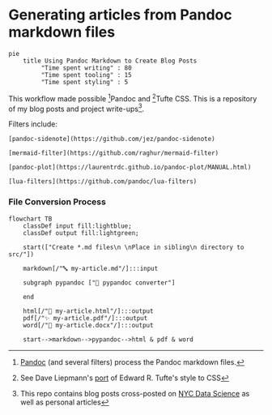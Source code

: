 # Generating articles from Pandoc markdown files

```mermaid
pie 
    title Using Pandoc Markdown to Create Blog Posts
         "Time spent writing" : 80
         "Time spent tooling" : 15
         "Time spent styling" : 5
```

This workflow made possible [^pandoc]Pandoc and [^tufte-css]Tufte CSS. This is a repository of my blog posts and project write-ups[^nycdsa].

[^pandoc]: [Pandoc](https://pandoc.org/MANUAL.html) (and several filters) process the Pandoc markdown files. 

Filters include:

    [pandoc-sidenote](https://github.com/jez/pandoc-sidenote)

    [mermaid-filter](https://github.com/raghur/mermaid-filter)

    [pandoc-plot](https://laurentrdc.github.io/pandoc-plot/MANUAL.html)

    [lua-filters](https://github.com/pandoc/lua-filters)

[^tufte-css]: See Dave Liepmann's [port](https://edwardtufte.github.io/tufte-css/) of Edward R. Tufte's style to CSS

[^nycdsa]: This repo contains blog posts cross-posted on [NYC Data Science](https://nycdatascience.com/blog/) as well as personal articles

### File Conversion Process
```mermaid
flowchart TB
    classDef input fill:lightblue;
    classDef output fill:lightgreen;
    
    start(["Create *.md files\n \nPlace in sibling\n directory to src/"])
    
    markdown[/"🔤 my-article.md"/]:::input
    
    subgraph pypandoc ["🐍 pypandoc converter"]
            
    end
    
    html[/"🙌 my-article.html"/]:::output
    pdf[/"✨ my-article.pdf"/]:::output
    word[/"🤷 my-article.docx"/]:::output
    
    start-->markdown-->pypandoc-->html & pdf & word
```



